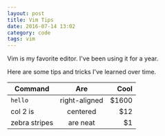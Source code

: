 ```yaml
---
layout: post
title: Vim Tips
date: 2016-07-14 13:02
category: code
tags: vim
---
```


Vim is my favorite editor. I've been using it for a year.

Here are some tips and tricks I've learned over time.

| Command  | Are           | Cool  |
| -------- |:-------------:| -----:|
| <code>hello</code>      | right-aligned | $1600 |
| col 2 is      | centered      |   $12 |
| zebra stripes | are neat      |    $1 |
